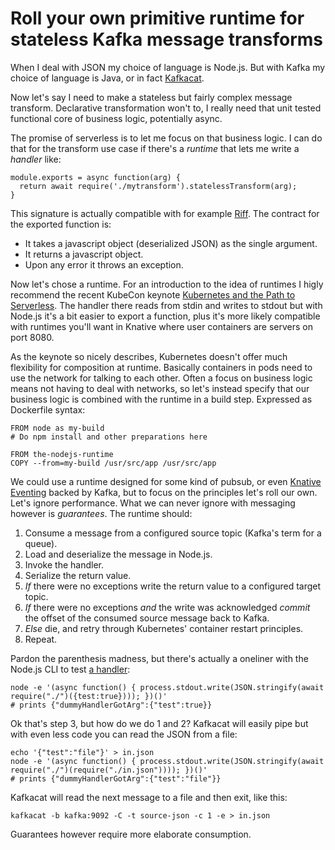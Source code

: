 # Roll your own primitive runtime for stateless Kafka message transforms

When I deal with JSON my choice of language is Node.js. But with Kafka my choice of language is Java, or in fact [Kafkacat](https://github.com/edenhill/kafkacat/).

Now let's say I need to make a stateless but fairly complex message transform. Declarative transformation won't to, I really need that unit tested functional core of business logic, potentially async.

The promise of serverless is to let me focus on that business logic. I can do that for the transform use case if there's a _runtime_ that lets me write a _handler_ like:

```
module.exports = async function(arg) {
  return await require('./mytransform').statelessTransform(arg);
}
```

This signature is actually compatible with for example [Riff](https://github.com/triggermesh/pipeline-tasks#nodejs-riff-runtime). The contract for the exported function is:

 * It takes a javascript object (deserialized JSON) as the single argument.
 * It returns a javascript object.
 * Upon any error it throws an exception.

Now let's chose a runtime. For an introduction to the idea of runtimes I higly recommend the recent KubeCon keynote [Kubernetes and the Path to Serverless](https://www.youtube.com/watch?v=oNa3xK2GFKY). The handler there reads from stdin and writes to stdout but with Node.js it's a bit easier to export a function, plus it's more likely compatible with runtimes you'll want in Knative where user containers are servers on port 8080.

As the keynote so nicely describes, Kubernetes doesn't offer much flexibility for composition at runtime. Basically containers in pods need to use the network for talking to each other. Often a focus on business logic means not having to deal with networks, so let's instead specify that our business logic is combined with the runtime in a build step. Expressed as Dockerfile syntax:

```
FROM node as my-build
# Do npm install and other preparations here

FROM the-nodejs-runtime
COPY --from=my-build /usr/src/app /usr/src/app
```

We could use a runtime designed for some kind of pubsub, or even [Knative Eventing](https://github.com/knative/eventing) backed by Kafka, but to focus on the principles let's roll our own. Let's ignore performance. What we can never ignore with messaging however is _guarantees_. The runtime should:

 1. Consume a message from a configured source topic (Kafka's term for a queue).
 2. Load and deserialize the message in Node.js.
 3. Invoke the handler.
 4. Serialize the return value.
 5. _If_ there were no exceptions write the return value to a configured target topic.
 6. _If_ there were no exceptions _and_ the write was acknowledged _commit_ the offset of the consumed source message back to Kafka.
 7. _Else_ die, and retry through Kubernetes' container restart principles.
 8. Repeat.

Pardon the parenthesis madness, but there's actually a oneliner with the Node.js CLI to test [a handler](./index.js):

```
node -e '(async function() { process.stdout.write(JSON.stringify(await require("./")({test:true}))); })()'
# prints {"dummyHandlerGotArg":{"test":true}}
```

Ok that's step 3, but how do we do 1 and 2? Kafkacat will easily pipe but with even less code you can read the JSON from a file:

```
echo '{"test":"file"}' > in.json
node -e '(async function() { process.stdout.write(JSON.stringify(await require("./")(require("./in.json")))); })()'
# prints {"dummyHandlerGotArg":{"test":"file"}}
```

Kafkacat will read the next message to a file and then exit, like this:

```
kafkacat -b kafka:9092 -C -t source-json -c 1 -e > in.json
```

Guarantees however require more elaborate consumption.

